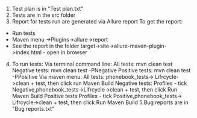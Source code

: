 1. Test plan is in "Test plan.txt"
2. Tests are in the src folder
3. Report for tests run are generated via Allure report
To get the report:
- Run tests
- Maven menu ->Plugins->allure->report
- See the report in the folder target->site->allure-maven-plugin->index.html - open in browser
4. To run tests:
Via terminal command line:
All tests: mvn clean test
Negative tests: mvn clean test -PNegative
Positive tests: mvn clean test -PPositive
Via maven menu:
All tests: phonebook_tests-> Lifrcycle->clean + test, then click run Maven Build
Negative tests: Profiles - tick Negative,phonebook_tests->Lifrcycle->clean + test, then click Run Maven Build
Positive tests:Profiles - tick Positive,phonebook_tests-> Lifrcycle->clean + test, then click Run Maven Build
5.Bug reports are in "Bug reports.txt"
